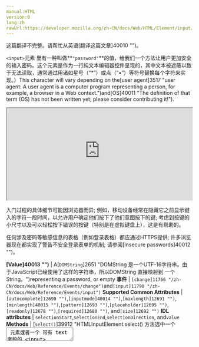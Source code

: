 ```yaml
---
manual:HTML
version:0
lang:zh
rawUrl:https://developer.mozilla.org/zh-CN/docs/Web/HTML/Element/input/password#Validation
---
```




这篇翻译不完整。请帮忙从英语[翻译这篇文章]40010 "")。






`<input>`元素 里有一种叫做**`"password"`**的值，给我们一个方法让用户更加安全的输入密码。这个元素是作为一行纯文本编辑器控件呈现的，其中文本被遮蔽以致于无法读取，通常通过用诸如星号（“*”）或点（“•”）等符号替换每个字符来实现。）This character will vary depending on the[user agent]3517 "user agent: A user agent is a computer program representing a person, for example, a browser in a Web context.")and[OS]40011 "The definition of that term (OS) has not been written yet; please consider contributing it!").

<iframe src='https://interactive-examples.mdn.mozilla.net/pages/tabbed/input-password.html' width='100%' height='250'></iframe>


入门过程的具体细节可能因浏览器而异; 例如，移动设备经常在隐藏它之前显示键入的字符一段时间，以允许用户确定他们按下了他们意图按下的键; 考虑到按键的小尺寸以及可以轻松按下错误的按键（特别是在虚拟键盘上），这是有帮助的。







任何涉及密码等敏感信息的表格（例如登录表格）都应通过HTTPS提供; 许多浏览器现在都实现了警告不安全登录表单的机制; 请参阅[Insecure passwords]40012 "")。



**[Value]40013 "")** | A[`DOMString`]2651 "DOMString 是一个UTF-16字符串。由于JavaScript已经使用了这样的字符串，所以DOMString 直接映射到 一个String。")representing a password, or empty 
**事件** | `[change]11766 "/zh-CN/docs/Web/Reference/Events/change")`and`[input]11790 "/zh-CN/docs/Web/Reference/Events/input")` 
**Supported Common Attributes** | `[autocomplete]12690 "")`,`[inputmode]40014 "")`,`[maxlength]12691 "")`,`[minlength]40015 "")`,`[pattern]12693 "")`,`[placeholder]12695 "")`,`[readonly]12678 "")`,`[required]12680 "")`, and`[size]12692 "")` 
**IDL attributes** | `selectionStart`,`selectionEnd`,`selectionDirection`, and`value` 
**Methods** | [`select()`]39912 "HTMLInputElement.select() 方法选中一个 <textarea> 元素或者一个 带有 text 字段的 <input> 元素里的所有内容。"),[`setRangeText()`]40016 "此页面仍未被本地化, 期待您的翻译!"), and[`setSelectionRange()`]13496 "HTMLInputElement.setSelectionRange 方法可以从一个被 focused 的 <input> 元素中选中特定范围的内容。") 


## 值<a name="值"></a>


The`[value]12709 "")`attribute contains a[`DOMString`]2651 "DOMString 是一个UTF-16字符串。由于JavaScript已经使用了这样的字符串，所以DOMString 直接映射到 一个String。")whose value is the current contents of the text editing control being used to enter the password. 如果用户还没有输入任何内容，则此值为空字符串（“”）。 If the`[required]40017 "")`property is specified, then the password edit box must contain a value other than an empty string to be valid.



If the`[pattern]12693 "")`attribute is specified, the content of a`"password"`control is only considered valid if the value passes validation; see[Validation]40018 "")for more information.



The line feed (U+000A) and carriage return (U+000D) characters are not permitted in a`"password"`value. When setting the value of a password control, line feed and carriage return characters are stripped out of the value.



## 使用密码输入框<a name="使用密码输入框"></a>


密码输入框通常与其他文本输入框一样工作; 主要区别在于内容模糊，以防止用户附近的人阅读密码。


### 一个简单的密码输入框<a name="一个简单的密码输入框"></a>


在这里，我们看到了最基本的密码输入，并使用了[`<label>`]12227 "HTML 元素表示用户界面中项目的标题。")元素.


```
<label for="userPassword">Password: </label>
<input id="userPassword" type="password">
```


<iframe src='https://mdn.mozillademos.org/zh-CN/docs/Web/HTML/Element/Input/password$samples/A_simple_password_input?revision=1392661' width='600' height='40'></iframe>


### 允许自动补全<a name="允许自动补全"></a>


为了让用户的密码管理器自动输入密码，specify the`[autocomplete]12690 "")`attribute. For passwords, this should typically be one of the following:

<dl><dt id=''>`"on"`</dt><dd>允许浏览器或密码管理器自动填写密码字段。 这不像使用“current-password”或“new-password”那样提供信息。</dd><dt id=''>`"off"`</dt><dd>不让浏览器或密码管理器自动填写密码字段。 请注意，某些软件会忽略此值，因为它通常会损害用户维护安全密码操作的能力。</dd><dt id=''>`"current-password"`</dt><dd>允许浏览器或密码管理器输入网站的当前密码。 这提供了比“on”更多的信息，因为它允许浏览器或密码管理器自动在该字段中输入当前已知的网站密码，但不建议新密码。</dd><dt id=''>`"new-password"`</dt><dd>允许浏览器或密码管理器自动输入网站的新密码; 这用于“更改密码”和“新用户”表单，在该字段询问用户新密码。 新密码可能以多种方式生成，具体取决于使用的密码管理器。 它可能只是填写新的建议密码，或者它可能会向用户显示创建密码的界面。</dd></dl>
```
<label for="userPassword">Password:</label>
<input id="userPassword" type="password" autocomplete="current-password">
```



<iframe src='https://mdn.mozillademos.org/zh-CN/docs/Web/HTML/Element/Input/password$samples/Autocomplete_sample1?revision=1392661' width='600' height='40'></iframe>



### 让密码必须输入<a name="让密码必须输入"></a>


To tell the user&#39;s browser that the password field must have a valid value before the form can be submitted, simply specify the Boolean`[required]12680 "")`attribute.


```
<label for="userPassword">Password: </label>
<input id="userPassword" type="password" required>
<input type="submit" value="Submit">
```


<iframe src='https://mdn.mozillademos.org/zh-CN/docs/Web/HTML/Element/Input/password$samples/Making_the_password_mandatory?revision=1392661' width='600' height='40'></iframe>


### 指定输入模式<a name="指定输入模式"></a>


If your recommended (or required) password syntax rules would benefit from an alternate text entry interface than the standard keyboard, you can use the`[inputmode]40014 "")`attribute to request a specific one. 最明显的用例是密码必须是数字（例如PIN）。 例如，带有虚拟键盘的移动设备可能会选择切换到数字键盘布局而不是全键盘，以便更轻松地输入密码。


```
<label for="pin">PIN: </label>
<input id="pin" type="password" inputmode="numeric">
```


<iframe src='https://mdn.mozillademos.org/zh-CN/docs/Web/HTML/Element/Input/password$samples/Specifying_an_input_mode?revision=1392661' width='600' height='40'></iframe>


### 设置长度要求<a name="设置长度要求"></a>


As usual, you can use the`[minlength]40015 "")`and`[maxlength]12691 "")`attributes to establish minimum and maximum acceptable lengths for the password.此示例通过指定用户的PIN必须至少为4且不超过8位来扩展前一个示例。The`[size]12692 "")`attribute is used to ensure that the password entry control is eight characters wide.


```
<label for="pin">PIN:</label>
<input id="pin" type="password" inputmode="numeric" minlength="4"
       maxlength="8" size="8">
```


<iframe src='https://mdn.mozillademos.org/zh-CN/docs/Web/HTML/Element/Input/password$samples/Setting_length_requirements?revision=1392661' width='600' height='40'></iframe>


### 选中字符<a name="选中字符"></a>


As with other textual entry controls, you can use the[`select()`]39912 "HTMLInputElement.select() 方法选中一个 <textarea> 元素或者一个 带有 text 字段的 <input> 元素里的所有内容。")method to select all the text in the password field.


#### HTML<a name="HTML"></a>

```
<label for="userPassword">Password: </label>
<input id="userPassword" type="password" size="12">
<button id="selectAll">Select All</button>
```

#### JavaScript<a name="JavaScript"></a>

```
document.getElementById("selectAll").onclick = function() {
  document.getElementById("userPassword").select();
}
```

#### 结果：<a name="结果："></a>


<iframe src='https://mdn.mozillademos.org/zh-CN/docs/Web/HTML/Element/Input/password$samples/Selecting_text?revision=1392661' width='600' height='40'></iframe>



You can also use[`selectionStart`]40019 "此页面仍未被本地化, 期待您的翻译!")and[`selectionEnd`]40020 "此页面仍未被本地化, 期待您的翻译!")to get (or set) what range of characters in the control are currently selected, and[`selectionDirection`]40021 "此页面仍未被本地化, 期待您的翻译!")to know which direction selection occurred in (or will be extended in, depending on your platform; see its documentation for an explanation). However, given that the text is obscured, the usefulness of these is somewhat limited.


## 验证<a name="验证"></a>


If your application has character set restrictions or any other requirement for the actual content of the entered password, you can use the`[pattern]12693 "")`attribute to establish a regular expression to be used to automatically ensure that your passwords meet those requirements.



在这个例子中，只有包含至少四个和不超过八个十六进制数字的值才是有效的。


```
<label for="hexId">Hex ID: </label>
<input id="hexId" type="password" pattern="[0-9a-fA-F]{4,8}"
       title="Enter an ID consisting of 4-8 hexadecimal digits">
```



<iframe src='https://mdn.mozillademos.org/zh-CN/docs/Web/HTML/Element/Input/password$samples/Validation_sample1?revision=1392661' width='600' height='40'></iframe>


<dl><dt id=''>**`disabled`**</dt><dd>

此布尔属性指示密码字段不可用于交互。 此外，禁用的字段值不会与表单一起提交。

</dd></dl>
## 实例<a name="实例"></a>

### 申请社会安全号码<a name="申请社会安全号码"></a>


此示例仅接受与有效的美国社会安全号码格式相匹配的输入。这些用于美国税务和识别目的的数字的格式为“123-45-6789”。 还存在针对每个组中允许的值的各种规则。


#### HTML版本的实例<a name="HTML版本的实例"></a>

```
<label for="ssn">SSN:</label>
<input type="password" id="ssn" inputmode="number" minlength="9" maxlength="12"
    pattern="(?!000)([0-6]\d{2}|7([0-6]\d|7[012]))([ -])?(?!00)\d\d\3(?!0000)\d{4}"
    required autocomplete="off">
<br>
<label for="ssn">Value:</label>
<span id="current"></span>
```


This uses a`[pattern]12693 "")`which limits the entered value to strings representing legal Socal Security numbers. 很显然，这个正则表达式并不能保证有效的SSN（因为我们没有进入社会保障局的数据库），但它确实保证数量可能是一个号; 它通常会避免无效的值。 此外，它允许三组数字由空格，短划线（“ - ”）分隔，或者什么也不分。



Isn&#39;t that regular expression just*beautiful*?




The`[inputmode]40014 "")`is set to`"number"`to encourage devices with virtual keyboards to switch to a numeric keypad layout for easier entry. The`[minlength]40015 "")`and`[maxlength]12691 "")`attributes are set to 9 and 12, respectively, to require that the value be at least nine and no more than 12 characters (the former without separating characters between the groups of digits and the latter with them). The`[required]12680 "")`attribute is used to indicate that this control must have a value. Finally,`[autocomplete]12690 "")`is set to`"off"`to avoid password managers trying to set its value, since this isn&#39;t a password at all.


#### JavaScript版本的实例<a name="JavaScript版本的实例"></a>


这只是一些简单的代码，用于在屏幕上显示输入的SSN，以便您可以看到它。 显然这会破坏密码字段的目的，但它有助于试验模式。


```
var ssn = document.getElementById("ssn");
var current = document.getElementById("current");

ssn.oninput = function(event) {
  current.innerHTML = ssn.value;
}
```

#### 结果：<a name="结果：_2"></a>


<iframe src='https://mdn.mozillademos.org/zh-CN/docs/Web/HTML/Element/Input/password$samples/Requesting_a_Social_Security_number?revision=1392661' width='600' height='60'></iframe>


## 规格<a name="规格"></a>

规格 | 情况 | Comment 
 ---  |  ---  |  ---  | 
[HTML Living Standard<br></br><small>&lt;input type=&quot;password&quot;&gt;</small>]40022 "") | Living Standard | Initial definition 
[HTML 5.1<br></br><small>&lt;input type=&quot;password&quot;&gt;</small>]40023 "") | Recommendation | Initial definition 


## 浏览器兼容性<a name="浏览器兼容性"></a>
[新的兼容性表格正在测试中<i></i>]3360 "")

 | <abbr>Desktop<i></i></abbr> | <abbr>Mobile<i></i></abbr> 
 | <abbr>Chrome<i></i></abbr> | <abbr>Edge<i></i></abbr> | <abbr>Firefox<i></i></abbr> | <abbr>Internet Explorer<i></i></abbr> | <abbr>Opera<i></i></abbr> | <abbr>Safari<i></i></abbr> | <abbr>Android webview<i></i></abbr> | <abbr>Chrome for Android<i></i></abbr> | <abbr>Edge Mobile<i></i></abbr> | <abbr>Firefox for Android<i></i></abbr> | <abbr>Opera for Android<i></i></abbr> | <abbr>iOS Safari<i></i></abbr> | <abbr>Samsung Internet<i></i></abbr> 
 ---  |  ---  |  ---  |  ---  |  ---  |  ---  |  ---  |  ---  |  ---  |  ---  |  ---  |  ---  |  ---  |  ---  | 
[Basic support]40024 "") | <abbr>Full support</abbr>1 | <abbr>?</abbr> | <abbr>Full support</abbr>1 | <abbr>Full support</abbr>2 | <abbr>Full support</abbr>2 | <abbr>Full support</abbr>1 | <abbr>?</abbr> | <abbr>Full support</abbr>Yes | <abbr>?</abbr> | <abbr>Full support</abbr>4 | <abbr>Full support</abbr>Yes | <abbr>Full support</abbr>Yes | <abbr>?</abbr> 
Special handling of password inputs in insecure login pages<abbr>Non-standard<i></i></abbr> | <abbr>No support</abbr>No | <abbr>?</abbr> | <abbr>Full support</abbr>52 | <abbr>No support</abbr>No | <abbr>No support</abbr>No | <abbr>No support</abbr>No | <abbr>No support</abbr>No | <abbr>No support</abbr>No | <abbr>?</abbr> | <abbr>Full support</abbr>52 | <abbr>No support</abbr>No | <abbr>No support</abbr>No | <abbr>?</abbr> 


### Legend<a name="Legend"></a>
<dl><dt id=''><abbr>Full support</abbr></dt><dd>Full support</dd><dt id=''><abbr>No support</abbr></dt><dd>No support</dd><dt id=''><abbr>Compatibility unknown</abbr></dt><dd>Compatibility unknown</dd><dt id=''><abbr>Non-standard. Expect poor cross-browser support.<i></i></abbr></dt><dd>Non-standard. Expect poor cross-browser support.</dd></dl>



